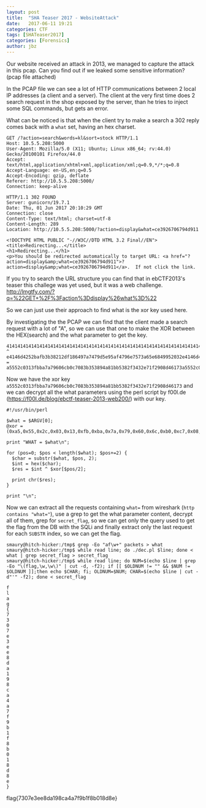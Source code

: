 ```yaml
---
layout: post
title:  "SHA Teaser 2017 - WebsiteAttack"
date:   2017-06-11 19:21
categories: CTF
tags: [SHATeaser2017]
categories: [Forensics]
author: jbz
---
```

Our website received an attack in 2013, we managed to capture the attack in this pcap. Can you find out if we leaked some sensitive information? (pcap file attached)


In the PCAP file we can see a lot of HTTP communications between 2 local IP addresses (a client and a server).
The client at the very first time does 2 search request in the shop exposed by the server, than he tries to inject some SQL commands, but gets an error.



What can be noticed is that when the client try to make a search a 302 reply comes back with a `what` set, having an hex charset.


```
GET /?action=search&words=kl&sort=stock HTTP/1.1
Host: 10.5.5.208:5000
User-Agent: Mozilla/5.0 (X11; Ubuntu; Linux x86_64; rv:44.0) Gecko/20100101 Firefox/44.0
Accept: text/html,application/xhtml+xml,application/xml;q=0.9,*/*;q=0.8
Accept-Language: en-US,en;q=0.5
Accept-Encoding: gzip, deflate
Referer: http://10.5.5.208:5000/
Connection: keep-alive

HTTP/1.1 302 FOUND
Server: gunicorn/19.7.1
Date: Thu, 01 Jun 2017 20:10:29 GMT
Connection: close
Content-Type: text/html; charset=utf-8
Content-Length: 289
Location: http://10.5.5.208:5000/?action=display&what=ce3926706794d911

<!DOCTYPE HTML PUBLIC "-//W3C//DTD HTML 3.2 Final//EN">
<title>Redirecting...</title>
<h1>Redirecting...</h1>
<p>You should be redirected automatically to target URL: <a href="?action=display&amp;what=ce3926706794d911">?action=display&amp;what=ce3926706794d911</a>.  If not click the link.
```


If you try to search the URL structure you can find that in ebCTF2013's teaser this challege was yet used, but it was a web challenge. http://lmgtfy.com/?q=%22GET+%2F%3Faction%3Ddisplay%26what%3D%22

So we can just use their approach to find what is the xor key used here.

By investigating the the PCAP we can find that the client made a search request with a lot of "A", so we can use that one to make the XOR between the HEX(search) and the what parameter to get the key.


```
41414141414141414141414141414141414141414141414141414141414141414141414141414141414141414141414141414141414141414141414141414141414141414141414141414141414141414141414141414141414141414141414141414141414141414141414141414141414141414141414141414141414141414141414141414141414141414141414141 ^ e4146d4252bafb3b38212df186497a7479d5e95af4796e7573a65e6849952032e4146d4252bafb3b38212df186497a7479d5e95af4796e7573a65e6849952032e4146d4252bafb3b38212df186497a7479d5e95af4796e7573a65e6849952032e4146d4252bafb3b38212df186497a7479d5e95af4796e7573a65e6849952032e4146d4252bafb3b38212df186497a7479 = a5552c0313fbba7a79606cb0c7083b353894a81bb5382f3432e71f2908d46173a5552c0313fbba7a79606cb0c7083b353894a81bb5382f3432e71f2908d46173a5552c0313fbba7a79606cb0c7083b353894a81bb5382f3432e71f2908d46173a5552c0313fbba7a79606cb0c7083b353894a81bb5382f3432e71f2908d46173a5552c0313fbba7a79606cb0c7083b3538
```

Now we have the xor key `a5552c0313fbba7a79606cb0c7083b353894a81bb5382f3432e71f2908d46173` and we can decrypt all the what parameters using the perl script by f00l.de (https://f00l.de/blog/ebctf-teaser-2013-web200/) with our key.


```
#!/usr/bin/perl
 
$what = $ARGV[0];
@xor = (0xa5,0x55,0x2c,0x03,0x13,0xfb,0xba,0x7a,0x79,0x60,0x6c,0xb0,0xc7,0x08,0x3b,0x35,0x38,0x94,0xa8,0x1b,0xb5,0x38,0x2f,0x34,0x32,0xe7,0x1f,0x29,0x08,0xd4,0x61,0x73,0xa5,0x55,0x2c,0x03,0x13,0xfb,0xba,0x7a,0x79,0x60,0x6c,0xb0,0xc7,0x08,0x3b,0x35,0x38,0x94,0xa8,0x1b,0xb5,0x38,0x2f,0x34,0x32,0xe7,0x1f,0x29,0x08,0xd4,0x61,0x73,0xa5,0x55,0x2c,0x03,0x13,0xfb,0xba,0x7a,0x79,0x60,0x6c,0xb0,0xc7,0x08,0x3b,0x35,0x38,0x94,0xa8,0x1b,0xb5,0x38,0x2f,0x34,0x32,0xe7,0x1f,0x29,0x08,0xd4,0x61,0x73,0xa5,0x55,0x2c,0x03,0x13,0xfb,0xba,0x7a,0x79,0x60,0x6c,0xb0,0xc7,0x08,0x3b,0x35,0x38,0x94,0xa8,0x1b,0xb5,0x38,0x2f,0x34,0x32,0xe7,0x1f,0x29,0x08,0xd4,0x61,0x73);
 
print "WHAT = $what\n";
 
for (pos=0; $pos < length($what); $pos+=2) {
  $char = substr($what, $pos, 2);
  $int = hex($char);
  $res = $int ^ $xor[$pos/2];
 
  print chr($res);
}
 
print "\n";
```

Now we can extract all the requests containing `what=` from wireshark (`http contains "what="`), use a grep to get the what parameter content, decrypt all of them, grep for `secret_flag`, so we can get only the query used to get the flag from the DB with the SQLi and finally extract only the last request for each `SUBSTR` index, so we can get the flag.

```
smaury@hitch-hicker:/tmp$ grep -Eo "af\w+" packets > what
smaury@hitch-hicker:/tmp$ while read line; do ./dec.pl $line; done < what | grep secret_flag > secret_flag
smaury@hitch-hicker:/tmp$ while read line; do NUM=$(echo $line | grep -Eo "\(flag,\w,\w\)" | cut -d, -f2); if [[ $OLDNUM != "" && $NUM != $OLDNUM ]];then echo $CHAR; fi; OLDNUM=$NUM; CHAR=$(echo $line | cut -d"'" -f2); done < secret_flag

f
l
a
g
{
7
3
0
7
e
3
e
e
8
d
a
1
9
8
c
a
4
a
7
f
9
b
1
f
8
b
0
1
8
d
8
e
}

```

flag{7307e3ee8da198ca4a7f9b1f8b018d8e}
